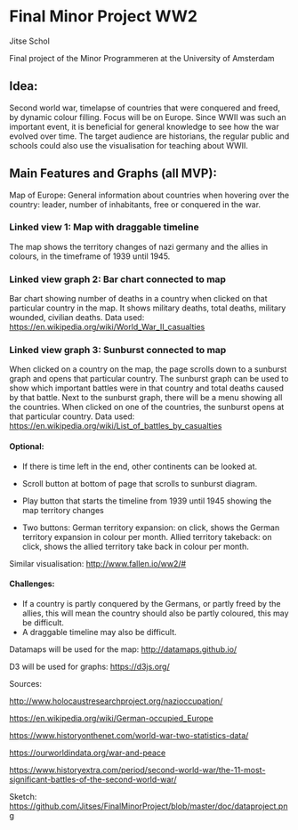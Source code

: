 # Final Minor Project WW2

Jitse Schol

Final project of the Minor Programmeren at the University of Amsterdam

## Idea:

Second world war, timelapse of countries that were conquered and freed, by dynamic colour filling.
Focus will be on Europe. Since WWII was such an important event, it is beneficial for general knowledge to see how the war evolved over time. The target audience are historians, the regular public and schools could also use the visualisation for teaching about WWII.


## Main Features and Graphs (all MVP):

Map of Europe:
General information about countries when hovering over the country: leader, number of inhabitants, free or conquered in the war.

### Linked view 1: Map with draggable timeline

The map shows the territory changes of nazi germany and the allies in colours, in the  timeframe of 1939 until 1945.

### Linked view graph 2: Bar chart connected to map

Bar chart showing number of deaths in a country when clicked on that particular country in the map. It shows military deaths, total deaths, military wounded, civilian deaths.
Data used: https://en.wikipedia.org/wiki/World_War_II_casualties

### Linked view graph 3: Sunburst connected to map

When clicked on a country on the map, the page scrolls down to a sunburst graph and opens that particular country.
The sunburst graph can be used to show which important battles were in that country and total deaths caused by that battle.
Next to the sunburst graph, there will be a menu showing all the countries. When clicked on one of the countries, the sunburst opens at that particular country.
Data used:  https://en.wikipedia.org/wiki/List_of_battles_by_casualties

#### Optional: 
- If there is time left in the end, other continents can be looked at.
- Scroll button at bottom of page that scrolls to sunburst diagram.
- Play button that starts the timeline from 1939 until 1945 showing the map territory changes

- Two buttons:
  German territory expansion: on click, shows the German territory expansion in colour per month.
  Allied territory takeback: on click, shows the allied territory take back in colour per month.
 

Similar visualisation: http://www.fallen.io/ww2/#

#### Challenges:
- If a country is partly conquered by the Germans, or partly freed by the allies,
  this will mean the country should also be partly coloured, this may be difficult.
- A draggable timeline may also be difficult.


Datamaps will be used for the map: http://datamaps.github.io/

D3 will be used for graphs: https://d3js.org/

Sources:

http://www.holocaustresearchproject.org/nazioccupation/

https://en.wikipedia.org/wiki/German-occupied_Europe

https://www.historyonthenet.com/world-war-two-statistics-data/

https://ourworldindata.org/war-and-peace

https://www.historyextra.com/period/second-world-war/the-11-most-significant-battles-of-the-second-world-war/


Sketch:
https://github.com/Jitses/FinalMinorProject/blob/master/doc/dataproject.png
